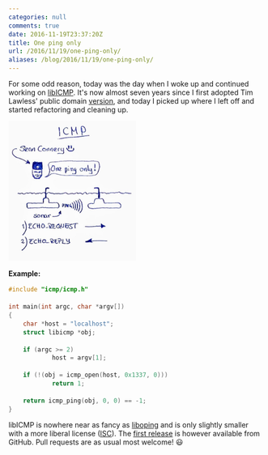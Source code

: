 ```yaml
---
categories: null
comments: true
date: 2016-11-19T23:37:20Z
title: One ping only
url: /2016/11/19/one-ping-only/
aliases: /blog/2016/11/19/one-ping-only/
---
```


For some odd reason, today was the day when I woke up and continued
working on [libICMP][0].  It's now almost seven years since I first
adopted Tim Lawless' public domain [version][1], and today I picked
up where I left off and started refactoring and cleaning up.

<img src="/images/one-ping-only.jpg" style="width:50%;height:auto;" title="Sean Connery vs USS ICMP" class="center">

**Example:**

```c
#include "icmp/icmp.h"

int main(int argc, char *argv[])
{
    char *host = "localhost";
    struct libicmp *obj;
    
    if (argc >= 2)
            host = argv[1];

    if (!(obj = icmp_open(host, 0x1337, 0)))
            return 1;
    
    return icmp_ping(obj, 0, 0) == -1;
}
```

libICMP is nowhere near as fancy as [liboping][2] and is only slightly
smaller with a more liberal license ([ISC][3]).  The [first release][4]
is however available from GitHub.  Pull requests are as usual most
welcome! :smiley:

[0]: https://github.com/troglobit/libicmp/
[1]: https://packetstormsecurity.com/files/10728/libicmp.tar.gz.html
[2]: http://noping.cc/
[3]: https://en.wikipedia.org/wiki/ISC_license
[4]: https://github.com/troglobit/libicmp/releases/v1.0

<!--
  -- Local Variables:
  -- mode: markdown
  -- End:
  -->
